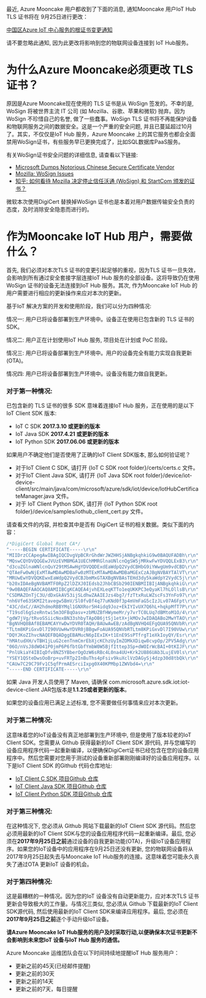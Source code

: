 最近, Azure Mooncake 用户都收到了下面的消息, 通知Mooncake 用户IoT Hub TLS 证书将在 9月25日进行更改：

[中国区Azure IoT 中心服务的根证书变更通知](https://www.azure.cn/blog/2017/07/21/RootCertificateChangeNoticeforAzureIoTHubServiceinAzureinChina)
 
请不要忽略此通知, 因为此更改将影响到您的物联网设备连接到 IoT Hub服务。
 
# 为什么Azure Mooncake必须更改 TLS 证书？
 
原因是Azure Mooncake现在使用的 TLS 证书是从 WoSign 签发的。不幸的是, WoSign 将被世界主流 IT 公司 (如 Mozilla、谷歌、苹果和微软) 抛弃。因为 WoSign 不珍惜自己的名誉, 做了一些蠢事。WoSign TLS 证书将不再能保护设备和物联网服务之间的数据安全。这是一个严重的安全问题, 并且已蔓延超过10月了。其实，不仅仅是IoT Hub 服务，Azure Mooncake 上的其它服务也都会全面禁用WoSign证书，有些服务早已更换完成了，比如SQL数据库PaaS服务。
 
有关WoSign证书安全问题的详细信息, 请查看以下链接:
* [Microsoft Dumps Notorious Chinese Secure Certificate Vendor](http://www.zdnet.com/article/microsoft-dumps-notorious-chinese-secure-certificate-vendor/)
* [Mozilla: WoSign Issues](https://wiki.mozilla.org/CA:WoSign_Issues)
* [知乎: 如何看待 Mozilla 决定停止信任沃通 (WoSign) 和 StartCom 颁发的证书？](https://www.zhihu.com/question/51042407)

微软本次使用DigiCert 替换掉WoSign 证书也是本着对用户数据传输安全负责的态度，及时消除安全隐患而进行的。

# 作为Mooncake IoT Hub 用户，需要做什么？
 
首先, 我们必须对本次TLS 证书的变更引起足够的重视，因为TLS 证书一旦失效，会影响到所有通过安全套接字层连接IoT Hub 服务的全部设备。这将导致仍在使用WoSign 证书的设备无法连接到IoT Hub 服务。其次, 作为Mooncake IoT Hub 的用户需要进行相应的更新操作来应对本次的更新。
 
基于IoT 解决方案的开发和使用阶段，我们可以分为四种情况:
 
情况一: 用户已将设备部署到生产环境中。设备正在使用已包含新的 TLS 证书的 SDK。

情况二: 用户正在计划使用IoT Hub 服务, 项目处在计划或 PoC 阶段。

情况三: 用户已将设备部署到生产环境中。用户的设备完全有能力实现自我更新(OTA)。

情况四: 用户已将设备部署到生产环境中。设备没有能力做自我更新。

 
### 对于第一种情况:
已包含新的 TLS 证书的很多 SDK 意味着连接IoT Hub 服务，正在使用的是以下IoT Client SDK 版本:
* IoT C SDK **2017.3.10 或更新的版本**
* IoT Java SDK **2017.4.21 或更新的版本**
* IoT Python SDK **2017.06.06 或更新的版本**
 
如果用户不确定他们是否使用了正确的IoT Client SDK版本, 那么如何验证呢？
* 对于IoT Client C SDK, 请打开 {IoT C SDK root folder}/certs/certs.c 文件。
* 对于IoT Client Java SDK, 请打开 {IoT Java SDK root folder}/device/iot-device-client/src/main/java/com/microsoft/azure/sdk/iot/device/IotHubCertificateManager.java 文件。
* 对于 IoT Client Python SDK, 请打开 {IoT Python SDK root folder}/device/samples/iothub_client_cert.py 文件。

请查看文件的内容, 并检查其中是否有 DigiCert 证书的相关数据。类似下面的内容：
```c
/*DigiCert Global Root CA*/
"-----BEGIN CERTIFICATE-----\r\n"
"MIIDrzCCApegAwIBAgIQCDvgVpBCRrGhdWrJWZHHSjANBgkqhkiG9w0BAQUFADBh\r\n"
"MQswCQYDVQQGEwJVUzEVMBMGA1UEChMMRGlnaUNlcnQgSW5jMRkwFwYDVQQLExB3\r\n"
"d3cuZGlnaWNlcnQuY29tMSAwHgYDVQQDExdEaWdpQ2VydCBHbG9iYWwgUm9vdCBD\r\n"
"QTAeFw0wNjExMTAwMDAwMDBaFw0zMTExMTAwMDAwMDBaMGExCzAJBgNVBAYTAlVT\r\n"
"MRUwEwYDVQQKEwxEaWdpQ2VydCBJbmMxGTAXBgNVBAsTEHd3dy5kaWdpY2VydC5j\r\n"
"b20xIDAeBgNVBAMTF0RpZ2lDZXJ0IEdsb2JhbCBSb290IENBMIIBIjANBgkqhkiG\r\n"
"9w0BAQEFAAOCAQ8AMIIBCgKCAQEA4jvhEXLeqKTTo1eqUKKPC3eQyaKl7hLOllsB\r\n"
"CSDMAZOnTjC3U/dDxGkAV53ijSLdhwZAAIEJzs4bg7/fzTtxRuLWZscFs3YnFo97\r\n"
"nh6Vfe63SKMI2tavegw5BmV/Sl0fvBf4q77uKNd0f3p4mVmFaG5cIzJLv07A6Fpt\r\n"
"43C/dxC//AH2hdmoRBBYMql1GNXRor5H4idq9Joz+EkIYIvUX7Q6hL+hqkpMfT7P\r\n"
"T19sdl6gSzeRntwi5m3OFBqOasv+zbMUZBfHWymeMr/y7vrTC0LUq7dBMtoM1O/4\r\n"
"gdW7jVg/tRvoSSiicNoxBN33shbyTApOB6jtSj1etX+jkMOvJwIDAQABo2MwYTAO\r\n"
"BgNVHQ8BAf8EBAMCAYYwDwYDVR0TAQH/BAUwAwEB/zAdBgNVHQ4EFgQUA95QNVbR\r\n"
"TLtm8KPiGxvDl7I90VUwHwYDVR0jBBgwFoAUA95QNVbRTLtm8KPiGxvDl7I90VUw\r\n"
"DQYJKoZIhvcNAQEFBQADggEBAMucN6pIExIK+t1EnE9SsPTfrgT1eXkIoyQY/Esr\r\n"
"hMAtudXH/vTBH1jLuG2cenTnmCmrEbXjcKChzUyImZOMkXDiqw8cvpOp/2PV5Adg\r\n"
"06O/nVsJ8dWO41P0jmP6P6fbtGbfYmbW0W5BjfIttep3Sp+dWOIrWcBAI+0tKIJF\r\n"
"PnlUkiaY4IBIqDfv8NZ5YBberOgOzW6sRBc4L0na4UU+Krk2U886UAb3LujEV0ls\r\n"
"YSEY1QSteDwsOoBrp+uvFRTp2InBuThs4pFsiv9kuXclVzDAGySj4dzp30d8tbQk\r\n"
"CAUw7C29C79Fv1C5qfPrmAESrciIxpg0X40KPMbp1ZWVbd4=\r\n"
"-----END CERTIFICATE-----\r\n"
```
 
如果 Java 开发人员使用了 Maven, 请确保 com.microsoft.azure.sdk.iot:iot-device-client JAR包版本是**1.1.25或者更新的版本**。
 
如果您的设备应用已满足上述标准, 您不需要做任何事情来应对本次更新。
 
### 对于第二种情况:
这意味着您的IoT设备没有真正地部署到生产环境中, 但是使用了版本较老的IoT Client SDK。您需要从 Github 获得最新的IoT Client SDK 源代码, 并与您编写的设备应用程序代码一起重新编译，以便确保DigiCert证书已经包含在您的设备应用程序中。然后您需要对您用于测试的设备重新部署刚刚编译好的设备应用程序。以下是IoT Client SDK 的Github 代码仓库地址:
* [IoT Client C SDK 项目Github 仓库](https://github.com/Azure/azure-iot-sdk-c)
* [IoT Client Java SDK 项目Github 仓库](https://github.com/Azure/azure-iot-sdk-java)
* [IoT Client Python SDK 项目Github 仓库](https://github.com/Azure/azure-iot-sdk-python)
 
### 对于第三种情况:
在这种情况下, 您必须从 Github 网站下载最新的IoT Client SDK 源代码。然后您必须用最新的IoT Client SDK与您的设备应用程序代码一起重新编译。最后, 您必须在**2017年9月25日之前**通过设备的自我更新功能(OTA)，升级IoT设备应用程序。如果您的IoT设备中的应用程序在9月25日还没有更新, 您的物联网设备将从2017年9月25日起失去与Mooncake IoT Hub服务的连接。这意味着您可能永久丧失了通过OTA 更新IoT 设备的机会。
 
### 对于第四种情况:
这是最糟糕的一种情况。因为您的IoT 设备没有自动更新能力，应对本次TLS 证书更新会导致极大的工作量。与情况三类似, 您必须从 Github 下载最新的IoT Client SDK源代码, 然后使用最新的IoT Client SDK来编译应用程序。最后, 您必须在**2017年9月25日之前**逐个手动升级IoT设备。
 
**请Azure Mooncake IoT Hub服务的用户及时采取行动,以便确保本次证书更新不会影响到未来您IoT 设备与IoT Hub 服务的通信。**

Azure Mooncake 运维团队会在以下时间持续地提醒IoT Hub 服务用户：
* 更新之前的45天(已经邮件提醒)
* 更新之前的30天
* 更新之前的14天
* 更新之前的7天，每日提醒
